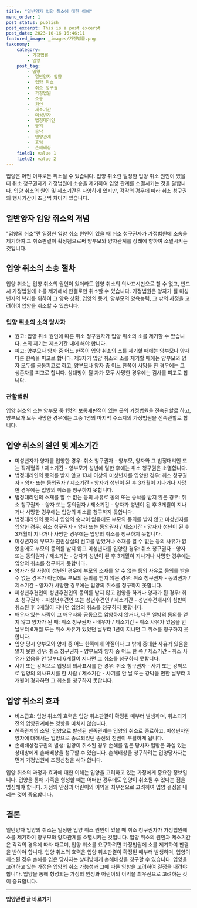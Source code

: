 ```yaml
---
title: "일반양자 입양 취소에 대한 이해"
menu_order: 1
post_status: publish
post_excerpt: This is a post excerpt
post_date: 2023-10-16 16:46:11
featured_image: _images/가정법률.png
taxonomy:
    category:
        - 가정법률
        - 입양
    post_tag:
        - 입양
        -  일반양자 입양
        -  입양 취소
        -  취소 청구권
        -  가정법원
        -  소송
        -  원인
        -  제소기간
        -  미성년자
        -  법정대리인
        -  동의
        -  승낙
        -  입양관계
        -  효력
        -  손해배상
    field1: value 1
    field2: value 2
---
```



입양은 어떤 이유로든 취소될 수 있습니다. 입양 취소란 일정한 입양 취소 원인이 있을 때 취소 청구권자가 가정법원에 소송을 제기하여 입양 관계를 소멸시키는 것을 말합니다. 입양 취소의 원인 및 제소기간은 다양하게 있지만, 각각의 경우에 따라 취소 청구권의 행사기간이 조금씩 차이가 있습니다.

## 일반양자 입양 취소의 개념
"입양의 취소"란 일정한 입양 취소 원인이 있을 때 취소 청구권자가 가정법원에 소송을 제기하여 그 취소판결이 확정됨으로써 양부모와 양자관계를 장래에 향하여 소멸시키는 것입니다.

## 입양 취소의 소송 절차
입양 취소는 입양 취소의 원인이 있더라도 입양 취소의 의사표시만으로 할 수 없고, 반드시 가정법원에 소를 제기해서 판결로만 취소할 수 있습니다. 가정법원은 양자가 될 미성년자의 복리를 위하여 그 양육 상황, 입양의 동기, 양부모의 양육능력, 그 밖의 사정을 고려하여 입양을 취소할 수 있습니다.

### 입양 취소의 소의 당사자
- 원고: 입양 취소 원인에 따른 취소 청구권자가 입양 취소의 소를 제기할 수 있습니다. 소의 제기는 제소기간 내에 해야 합니다.
- 피고: 양부모나 양자 중 어느 한쪽이 입양 취소의 소를 제기할 때에는 양부모나 양자 다른 한쪽을 피고로 합니다. 제3자가 입양 취소의 소를 제기할 때에는 양부모와 양자 모두를 공동피고로 하고, 양부모나 양자 중 어느 한쪽이 사망을 한 경우에는 그 생존자를 피고로 합니다. 상대방이 될 자가 모두 사망한 경우에는 검사를 피고로 합니다.

### 관할법원
입양 취소의 소는 양부모 중 1명의 보통재판적이 있는 곳의 가정법원을 전속관할로 하고, 양부모가 모두 사망한 경우에는 그중 1명의 마지막 주소지의 가정법원을 전속관할로 합니다.

## 입양 취소의 원인 및 제소기간
- 미성년자가 양자를 입양한 경우: 취소 청구권자 - 양부모, 양자와 그 법정대리인 또는 직계혈족 / 제소기간 - 양부모가 성년에 달한 후에는 취소 청구권은 소멸합니다.
- 법정대리인의 동의를 받지 않고 13세 이상의 미성년자를 입양한 경우: 취소 청구권자 - 양자 또는 동의권자 / 제소기간 - 양자가 성년이 된 후 3개월이 지나거나 사망한 경우에는 입양의 취소를 청구하지 못합니다.
- 법정대리인의 소재를 알 수 없는 등의 사유로 동의 또는 승낙을 받지 않은 경우: 취소 청구권자 - 양자 또는 동의권자 / 제소기간 - 양자가 성년이 된 후 3개월이 지나거나 사망한 경우에는 입양의 취소를 청구하지 못합니다.
- 법정대리인의 동의나 입양의 승낙이 없음에도 부모의 동의를 받지 않고 미성년자를 입양한 경우: 취소 청구권자 - 양자 또는 동의권자 / 제소기간 - 양자가 성년이 된 후 3개월이 지나거나 사망한 경우에는 입양의 취소를 청구하지 못합니다.
- 미성년자의 부모가 친권상실의 선고를 받았거나 소재를 알 수 없는 등의 사유가 없었음에도 부모의 동의를 받지 않고 미성년자를 입양한 경우: 취소 청구권자 - 양자 또는 동의권자 / 제소기간 - 양자가 성년이 된 후 3개월이 지나거나 사망한 경우에는 입양의 취소를 청구하지 못합니다.
- 양자가 될 사람이 성년인 경우에 부모의 소재를 알 수 없는 등의 사유로 동의를 받을 수 없는 경우가 아님에도 부모의 동의를 받지 않은 경우: 취소 청구권자 - 동의권자 / 제소기간 - 양자가 사망한 경우에는 입양의 취소를 청구하지 못합니다.
- 피성년후견인이 성년후견인의 동의를 받지 않고 입양을 하거나 양자가 된 경우: 취소 청구권자 - 피성년후견인 또는 성년후견인 / 제소기간 - 성년후견개시의 심판이 취소된 후 3개월이 지나면 입양의 취소를 청구하지 못합니다.
- 배우자 있는 사람이 그 배우자와 공동으로 입양하지 않거나, 다른 일방의 동의를 얻지 않고 양자가 된 때: 취소 청구권자 - 배우자 / 제소기간 - 취소 사유가 있음을 안 날부터 6개월 또는 취소 사유가 있었던 날부터 1년이 지나면 그 취소를 청구하지 못합니다.
- 입양 당시 양부모와 양자 중 어느 한쪽에게 악질이나 그 밖에 중대한 사유가 있음을 알지 못한 경우: 취소 청구권자 - 양부모와 양자 중 어느 한 쪽 / 제소기간 - 취소 사유가 있음을 안 날부터 6개월이 지나면 그 취소를 청구하지 못합니다.
- 사기 또는 강박으로 입양의 의사표시를 한 경우: 취소 청구권자 - 사기 또는 강박으로 입양의 의사표시를 한 사람 / 제소기간 - 사기를 안 날 또는 강박을 면한 날부터 3개월이 경과하면 그 취소를 청구하지 못합니다.

## 입양 취소의 효과
- 비소급효: 입양 취소의 효력은 입양 취소판결이 확정된 때부터 발생하며, 취소되기 전의 입양관계에는 영향을 미치지 않습니다.
- 친족관계의 소멸: 입양으로 발생된 친족관계는 입양의 취소로 종료하고, 미성년자인 양자에 대해서는 입양으로 종료되었던 종전의 친권이 부활하게 됩니다.
- 손해배상청구권의 발생: 입양이 취소된 경우 손해를 입은 당사자 일방은 과실 있는 상대방에게 손해배상을 청구할 수 있습니다. 손해배상을 청구하려는 입양당사자는 먼저 가정법원에 조정신청을 해야 합니다.

입양 취소의 과정과 효과에 대한 이해는 입양을 고려하고 있는 가정에게 중요한 정보입니다. 입양을 통해 가족을 형성할 때는 어떠한 경우에도 입양이 취소될 수 있다는 점을 명심해야 합니다. 가정의 안정과 어린이의 이익을 최우선으로 고려하여 입양 결정을 내리는 것이 중요합니다.

## 결론
일반양자 입양의 취소는 일정한 입양 취소 원인이 있을 때 취소 청구권자가 가정법원에 소를 제기하여 양부모와 양자관계를 소멸시키는 것입니다. 입양 취소의 원인과 제소기간은 각각의 경우에 따라 다르며, 입양 취소를 요구하려면 가정법원에 소를 제기하여 판결을 받아야 합니다. 입양 취소의 효력은 입양 취소판결이 확정된 때부터 발생하며, 입양이 취소된 경우 손해를 입은 당사자는 상대방에게 손해배상을 청구할 수 있습니다. 입양을 고려하고 있는 가정은 입양의 취소 가능성과 그에 따른 영향을 고려하여 결정을 내려야 합니다. 입양을 통해 형성되는 가정의 안정과 어린이의 이익을 최우선으로 고려하는 것이 중요합니다.

<!-- wp:separator -->
<hr class="wp-block-separator has-alpha-channel-opacity"/>
<!-- /wp:separator -->
<!-- wp:group {"backgroundColor":"base","layout":{"type":"constrained"}} -->
<div class="wp-block-group has-base-background-color has-background">
<!-- wp:paragraph {"align":"center","fontSize":"large"} -->
<p class="has-text-align-center has-large-font-size"><strong>입양관련 글 바로가기</strong></p>
<!-- /wp:paragraph -->


<!-- wp:latest-posts{"categories": [{"id": 1407, "count": 100, "description": "", "link": "https://uknowlaw.com/category/https://uknowlaw.com/category/%ec%9e%85%ec%96%91//", "name": "입양", "slug": "입양", "taxonomy": "category", "parent": 0, "meta": [],"_links":{"self":[{"href":"https://uknowlaw.com/wp-json/wp/v2/categories/1407"}],"collection":[{"href":"https://uknowlaw.com/wp-json/wp/v2/categories"}],"about":[{"href":"https://uknowlaw.com/wp-json/wp/v2/taxonomies/category"}],"wp:post_type":[{"href":"https://uknowlaw.com/wp-json/wp/v2/posts?categories=1407"}],"curies":[{"name":"wp","href":"https://api.w.org/{rel}","templated":true}]}}],"postsToShow":100,"excerptLength":28,"postLayout":"grid","columns":2,"featuredImageAlign":"left","featuredImageSizeSlug":"large","fontSize":"medium"} /-->
</div>
<!-- /wp:group -->
    